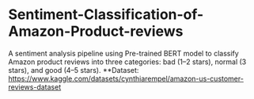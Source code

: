 # Sentiment-Classification-of-Amazon-Product-reviews
A sentiment analysis pipeline using Pre-trained BERT model to classify Amazon product reviews into three categories: bad (1–2 stars), normal (3 stars), and good (4–5 stars).
**Dataset: https://www.kaggle.com/datasets/cynthiarempel/amazon-us-customer-reviews-dataset
